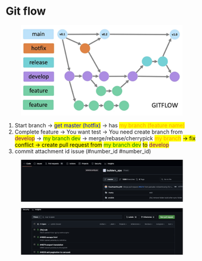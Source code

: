 # Git flow

<figure><img src=".gitbook/assets/image.png" alt=""><figcaption></figcaption></figure>

1. Start branch -> <mark style="color:blue;">get master (hotfix)</mark> -> has <mark style="color:orange;">my branch (feature name)</mark>
2. Complete feature -> You want test -> You need create branch from <mark style="color:purple;">develop</mark>  -> <mark style="color:green;">my branch dev</mark> -> merge/rebase/cherrypick <mark style="color:orange;">my branch</mark> <mark style="color:$primary;">-> fix conflict -> create pull request from</mark> <mark style="color:green;">my branch dev</mark> <mark style="color:$primary;">to</mark> <mark style="color:purple;">develop</mark>
3. commit attachment id issue (#number\_id #number\_id)

<figure><img src=".gitbook/assets/Screenshot 2025-07-26 at 11.45.14.png" alt=""><figcaption></figcaption></figure>

<figure><img src=".gitbook/assets/Screenshot 2025-07-26 at 11.40.27.png" alt=""><figcaption></figcaption></figure>
